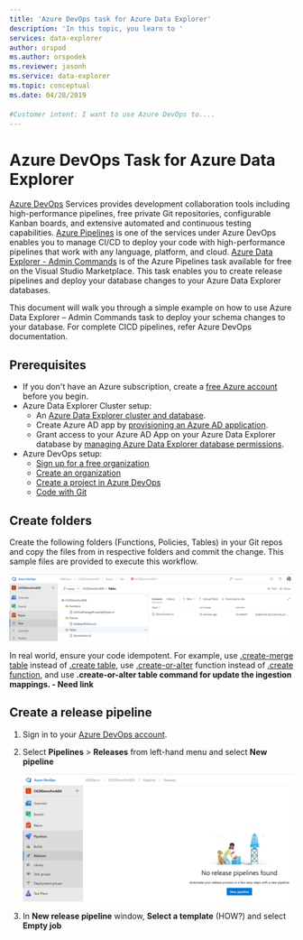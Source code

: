 ```yaml
---
title: 'Azure DevOps task for Azure Data Explorer'
description: 'In this topic, you learn to '
services: data-explorer
author: orspod
ms.author: orspodek
ms.reviewer: jasonh
ms.service: data-explorer
ms.topic: conceptual
ms.date: 04/28/2019

#Customer intent: I want to use Azure DevOps to....
---
```


# Azure DevOps Task for Azure Data Explorer

[Azure DevOps](https://azure.microsoft.com/services/devops/) Services provides development collaboration tools including high-performance pipelines, free private Git repositories, configurable Kanban boards, and extensive automated and continuous testing capabilities. [Azure Pipelines](https://azure.microsoft.com/services/devops/pipelines/) is one of the services under Azure DevOps enables you to manage CI/CD to deploy your code with high-performance pipelines that work with any language, platform, and cloud.
[Azure Data Explorer - Admin Commands](https://marketplace.visualstudio.com/items?itemName=Azure-Kusto.PublishToADX) is of the Azure Pipelines task available for free on the Visual Studio Marketplace. This task enables you to create release pipelines and deploy your database changes to your Azure Data Explorer databases.

This document will walk you through a simple example on how to use Azure Data Explorer – Admin Commands task to deploy your schema changes to your database. For complete CICD pipelines, refer Azure DevOps documentation.

## Prerequisites

* If you don't have an Azure subscription, create a [free Azure account](https://azure.microsoft.com/free/) before you begin.
* Azure Data Explorer Cluster setup:
    * An [Azure Data Explorer cluster and database](/azure/data-explorer/create-cluster-database-portal).
    * Create Azure AD app by [provisioning an Azure AD application](/azure/kusto/management/access-control/how-to-provision-aad-app).
    * Grant access to your Azure AD App on your Azure Data Explorer database by [managing Azure Data Explorer database permissions](/azure/data-explorer/manage-database-permissions).
* Azure DevOps setup:
    * [Sign up for a free organization](/azure/devops/user-guide/sign-up-invite-teammates?view=azure-devops)
    * [Create an organization](/azure/devops/organizations/accounts/create-organization?view=azure-devops)
    * [Create a project in Azure DevOps](/azure/devops/organizations/projects/create-project?view=azure-devops)
    * [Code with Git](/azure/devops/user-guide/code-with-git?view=azure-devops)

## Create folders

Create the following folders (Functions, Policies, Tables) in your Git repos and copy the files from <location> in respective folders and commit the change. This sample files are provided to execute this workflow. 

![Create folders](media/devops/create-folders.png)

In real world, ensure your code idempotent. For example, use [.create-merge table](/azure/kusto/management/tables#create-merge-tables) instead of [.create table](/azure/kusto/management/tables#create-table), use [.create-or-alter](/azure/kusto/management/functions#create-or-alter-function) function instead of [.create function](/azure/kusto/management/functions#create-function), and use **.create-or-alter table command for update the ingestion mappings. - Need link**  

## Create a release pipeline 

1. Sign in to your [Azure DevOps account](https://dev.azure.com/).
1. Select **Pipelines** > **Releases** from left-hand menu and select **New pipeline**

    ![New pipeline](media/devops/new-pipeline.png)

1. In **New release pipeline** window, **Select a template** (HOW?) and select **Empty job**


